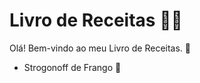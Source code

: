 # Livro de Receitas :man_cook:

Olá! Bem-vindo ao meu Livro de Receitas. :wave:

- Strogonoff de Frango :chicken: 